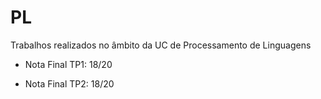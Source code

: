 # PL
Trabalhos realizados no âmbito da UC de Processamento de Linguagens
* Nota Final TP1: 18/20

* Nota Final TP2: 18/20
